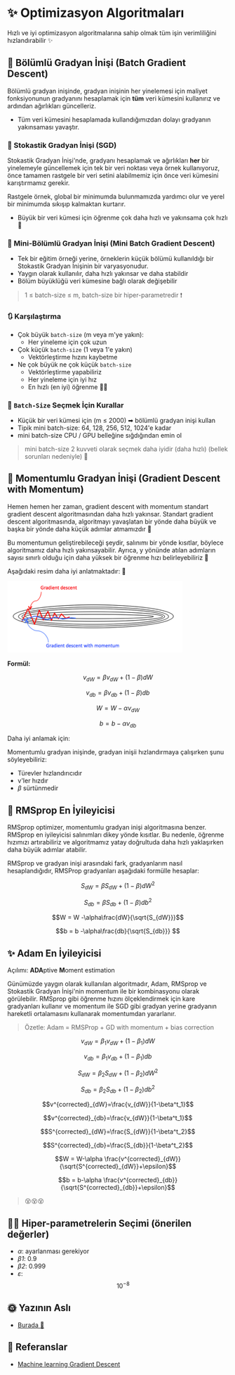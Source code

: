 # ✨ Optimizasyon Algoritmaları
Hızlı ve iyi optimizasyon algoritmalarına sahip olmak tüm işin verimliliğini hızlandırabilir ✨

## 🔩 Bölümlü Gradyan İnişi (Batch Gradient Descent)
Bölümlü gradyan inişinde, gradyan inişinin her yinelemesi için maliyet fonksiyonunun gradyanını hesaplamak için **tüm** veri kümesini kullanırız ve ardından ağırlıkları güncelleriz.

* Tüm veri kümesini hesaplamada kullandığımızdan dolayı gradyanın yakınsaması yavaştır.

### 🎩 Stokastik Gradyan İnişi (SGD)
Stokastik Gradyan İnişi'nde, gradyanı hesaplamak ve ağırlıkları **her** bir yinelemeyle güncellemek için tek bir veri noktası veya örnek kullanıyoruz, önce tamamen rastgele bir veri setini alabilmemiz için önce veri kümesini karıştırmamız gerekir.

Rastgele örnek, global bir minimumda bulunmamızda yardımcı olur ve yerel bir minimumda sıkışıp kalmaktan kurtarır.

* Büyük bir veri kümesi için öğrenme çok daha hızlı ve yakınsama çok hızlı 🚀

### 🔩 Mini-Bölümlü Gradyan İnişi (Mini Batch Gradient Descent)
- Tek bir eğitim örneği yerine, örneklerin küçük bölümü kullanıldığı bir Stokastik Gradyan İnişinin bir varyasyonudur.
- Yaygın olarak kullanılır, daha hızlı yakınsar ve daha stabildir
- Bölüm büyüklüğü veri kümesine bağlı olarak değişebilir

> 1 ≤ batch-size ≤ m, batch-size bir hiper-parametredir ❗

### 🔃 Karşılaştırma

* Çok büyük `batch-size` (m veya m'ye yakın): 
  * Her yineleme için çok uzun
* Çok küçük `batch-size` (1 veya 1'e yakın)
  * Vektörleştirme hızını kaybetme
* Ne çok büyük ne çok küçük `batch-size`
  * Vektörleştirme yapabiliriz
  * Her yineleme için iyi hız
  * En hızlı (en iyi) öğrenme 🤗✨   

### 🚩 `Batch-Size` Seçmek İçin Kurallar
* Küçük bir veri kümesi için (m ≤ 2000) ➡ bölümlü gradyan inişi kullan
* Tipik mini batch-size: 64, 128, 256, 512, 1024'e kadar
* mini batch-size CPU / GPU belleğine sığdığından emin ol

> mini batch-size 2 kuvveti olarak seçmek daha iyidir (daha hızlı) (bellek sorunları nedeniyle) 🧐

## 🔩 Momentumlu Gradyan İnişi (Gradient Descent with Momentum)
Hemen hemen her zaman, gradient descent with momentum standart gradient descent algoritmasından daha hızlı yakınsar. Standart gradient descent algoritmasında, algoritmayı yavaşlatan bir yönde daha büyük ve başka bir yönde daha küçük adımlar atmamızdır 🤕

Bu momentumun geliştirebileceği şeydir, salınımı bir yönde kısıtlar, böylece algoritmamız daha hızlı yakınsayabilir. Ayrıca, y yönünde atılan adımların sayısı sınırlı olduğu için daha yüksek bir öğrenme hızı belirleyebiliriz 🤗

Aşağıdaki resim daha iyi anlatmaktadır: 🧐

<img src="../res/GDvsGDM.png" width="400"  />

**Formül:**

$$v_{dW} = \beta v_{dW }+ (1-\beta)dW$$

$$v_{db} = \beta v_{db }+ (1-\beta)db$$

$$W = W -\alpha v_{dW}$$

$$b = b -\alpha v_{db}$$

Daha iyi anlamak için:

Momentumlu gradyan inişinde, gradyan inişii hızlandırmaya çalışırken şunu söyleyebiliriz:
* Türevler hızlandırıcıdır
* v'ler hızdır
* _β_ sürtünmedir

## 🔩 RMSprop En İyileyicisi
RMSprop optimizer, momentumlu gradyan inişi algoritmasına benzer. RMSprop en iyileyicisi salınımları dikey yönde kısıtlar. Bu nedenle, öğrenme hızımızı artırabiliriz ve algoritmamız yatay doğrultuda daha hızlı yaklaşırken daha büyük adımlar atabilir.

RMSprop ve gradyan inişi arasındaki fark, gradyanlarım nasıl hesaplandığıdır, RMSProp gradyanları aşağıdaki formülle hesaplar:

$$S_{dW} = \beta S_{dW} + (1-\beta)dW^2$$

$$S_{db} = \beta S_{db} + (1-\beta)db^2$$

$$W = W -\alpha\frac{dW}{\sqrt{S_{dW}}}$$

$$b = b -\alpha\frac{db}{\sqrt{S_{db}}} $$

## ✨ Adam En İyileyicisi

Açılımı: **ADA**ptive **M**oment estimation

Günümüzde yaygın olarak kullanılan algoritmadır, Adam, RMSprop ve Stokastik Gradyan İnişi'nin momentum ile bir kombinasyonu olarak görülebilir. RMSprop gibi öğrenme hızını ölçeklendirmek için kare gradyanları kullanır ve momentum ile SGD gibi gradyan yerine gradyanın hareketli ortalamasını kullanarak momentumdan yararlanır.

> Özetle: Adam = RMSProp + GD with momentum + bias correction

$$v_{dW}=\beta_1v_{dW}+ (1-\beta_1)dW$$

$$v_{db}=\beta_1v_{db}+ (1-\beta_1)db$$

$$S_{dW}=\beta_2S_{dW}+ (1-\beta_2)dW^2$$

$$S_{db}=\beta_2S_{db}+ (1-\beta_2)db^2$$

$$v^{corrected}_{dW}=\frac{v_{dW}}{1-\beta^t_1}$$

$$v^{corrected}_{db}=\frac{v_{dW}}{1-\beta^t_1}$$

$$S^{corrected}_{dW}=\frac{S_{dW}}{1-\beta^t_2}$$

$$S^{corrected}_{db}=\frac{S_{db}}{1-\beta^t_2}$$

$$W = W-\alpha \frac{v^{corrected}_{dW}}{\sqrt{S^{corrected}_{dW}}+\epsilon}$$

$$b = b-\alpha \frac{v^{corrected}_{db}}{\sqrt{S^{corrected}_{db}}+\epsilon}$$

> 😵😵😵

## 👩‍🏫 Hiper-parametrelerin Seçimi (önerilen değerler)
* _α_: ayarlanması gerekiyor
* _β1_: 0.9
* _β2_: 0.999
* _ε_: $$10^{-8}$$

## 🌞 Yazının Aslı
- [Burada 🐾](https://dl.asmaamir.com/0-nnconcepts/6-optimization)

## 🧐 Referanslar
* [Machine learning Gradient Descent](https://medium.com/datadriveninvestor/gradient-descent-5a13f385d403)